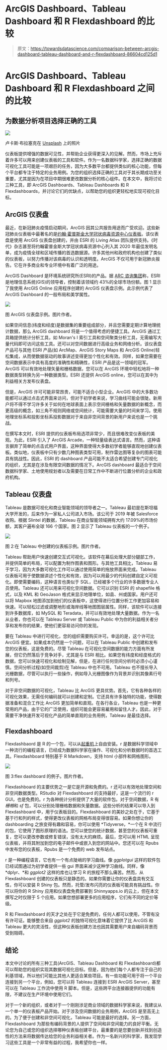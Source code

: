 # ArcGIS Dashboard、Tableau Dashboard 和 R Flexdashboard 的比较

> 原文：<https://towardsdatascience.com/comparison-between-arcgis-dashboard-tableau-dashboard-and-r-flexdashboard-86604cd125d1>

# **ArcGIS Dashboard、Tableau Dashboard 和 R Flexdashboard 之间的比较**

## 为数据分析项目选择正确的工具

![](img/e6c774daa5c7f169292aa45c606770db.png)

卢卡斯·布拉塞克在 [Unsplash](https://unsplash.com?utm_source=medium&utm_medium=referral) 上的照片

仪表板提供增强的数据可见性，并帮助企业获得更深入的见解。然而，市场上充斥着许多可以用来创建仪表板的工具和软件。作为一名数据科学家，选择正确的数据可视化工具可能是一项艰巨的任务，因为大多数平台都提供类似的核心功能，但每个平台都专注于特定的业务用例。为您的组织选择正确的工具对于其长期成功至关重要，尤其是因为在项目中期很难更改数据分析的核心组件。在本文中，我将讨论三种工具，即 ArcGIS Dashboards、Tableau Dashboards 和 R Flexdashboards，并讨论它们的优缺点，以帮助您的组织更轻松地实现可视化目标。

## ArcGIS 仪表盘

最近，在新冠肺炎疫情启动期间，ArcGIS 因其公共报告用途而广受欢迎。这些新冠肺炎仪表板中最著名的是[约翰·霍普斯金大学冠状病毒资源中心仪表板](https://coronavirus.jhu.edu/map.html)。该仪表盘是使用 ArcGIS 仪表盘创建的，并由 ESRI 的 Living Atlas 团队提供支持。《时代》杂志甚至将约翰霍普金斯大学冠状病毒资源中心列入其 2020 年最佳发明名单，成为疫情全球和区域传播的首选数据源。许多其他州和政府机构也创建了类似的仪表板，以努力传播对该病毒的认识和透明度。ArcGIS 不仅可用于新冠肺炎报告。它在许多商业和专业环境中有着广泛的用途。

ArcGIS Dashboard 是环境系统研究所(ESRI)的产品。据 [ARC 咨询集团](https://www.esri.com/about/newsroom/announcements/independent-report-highlights-esri-as-leader-in-global-gis-market/)称，ESRI 是地理信息系统(GIS)的领导者，控制着该领域约 43%的全球市场份额。图 1 显示了我使用 ArcGIS Online 应用程序创建的 ArcGIS 仪表盘示例。此示例代表了 ArcGIS Dashboard 的一般布局和美学属性。

![](img/df82802940a89a73078d33d299bc86ae.png)

图 ArcGIS 仪表盘示例。图片作者。

如果空间信息(纬度和经度)是数据集的重要组成部分，并且您需要定期计算地理统计数据，那么 ArcGIS dashboard 将是一个值得考虑的便捷工具。ArcGIS 通过工具箱提供统计分析工具，如 Moran's I 索引工具和空间聚类分析工具，无需编写大量代码即可访问这些工具。还可以对空间数据进行高级业务和网络分析。该仪表盘产品可与其他 ESRI 产品(如 ArcMap、ArcGIS Story Maps 和 ArcGIS Online)轻松集成，从而使数据驱动的故事讲述变得更加个性化和有效。同样，如果您需要在空间数据表示中具有高度的准确性和精确性，ESRI 产品是这一领域的冠军。ArcGIS 可以有效地处理矢量和栅格数据，您可以在 ArcGIS 环境中轻松地将一种数据类型转换为另一种数据类型。ESRI 还提供 ArcGIS online，您可以在其中为利益相关方发布仪表盘。

但是，ArcGIS 许可可能非常昂贵，可能不适合小型企业。ArcGIS 中的大多数功能都可以通过点击式界面来访问，但对于初学者来说，学习曲线可能会很陡。新用户将不得不学习许多关于如何在地球表面上表示空间栅格和矢量数据的新概念，而更高级的概念，如三角不规则网络或空间统计，可能需要大量的时间来学习。使用地理坐标系和投影坐标系投影数据对于来自非空间背景的新用户来说也是一个挑战。

在撰写本文时，ESRI 提供的仪表板布局选项非常少，而且很难改变仪表板的美观。为此，ESRI 引入了 ArcGIS Arcade，一种轻量级表达式语言。然而，这种语言摒弃了简单的点击式用户界面，这种界面使得大多数初学者能够直观地创建仪表板。类似地，仪表板中只有少数几种图表类型可用，制作雷达图等复杂的图表可能具有挑战性。因此，ESRI 的 dashboard 产品可能不太适合希望创建专门可视化的组织，尤其是在涉及有限空间数据的情况下。ArcGIS dashboard 最适合于空间数据科学家、土地使用规划者以及需要在日常工作中不断进行位置分析的企业和政府机构。

## **Tableau 仪表盘**

Tableau 是数据可视化和商业智能领域的领导者之一。Tableau 最初是在斯坦福大学开发的，后来作为一家私人公司进入市场。该公司于 2019 年被 Salesforce 收购。根据 Slintel 的数据，Tableau 在商业智能领域拥有大约 17.09%的市场份额，其客户遍布全球 166 个国家。图 2 显示了 Tableau 仪表板的一个例子。

![](img/dd6e8aae143145c16482530b7b5c36d7.png)

图 2:在 Tableau 中创建的仪表板示例。图片作者。

Tableau 帮助用户快速创建交互式可视化。该软件在幕后处理大部分腿部工作，并提供简单的布局，可以配置为制作图表和图形。与其他工具相比，Tableau 易于学习，因为大多数可视化工作可以通过使用简单的拖放界面来完成。Tableau 仪表板可用于使数据讲述个性化和有效，因为可以用最少的代码创建自定义可视化。即使需要编码，这种语言也类似于 SQL，已经被多个行业的许多数据专业人员使用。Tableau 还可以用来可视化空间数据。它可以识别 ESRI 的 shapefile 格式，以及 KML 和 GeoJason 格式来显示地理单位，如县、州或国家。用户还可以将 Mapbox 地图添加到他们的仪表板中，这使得进行位置分析工作更加容易和快速。可以轻松过滤或调整地形或海岸线等地图图层属性。同样，该软件可以连接到许多数据库，如 MySQL 和 Teradata，并可以有效地处理大量数据。作为一名从业者，你也可以在 Tableau Server 或 Tableau Public 中为你的利益相关者分享和发布你的结果，使他们更容易访问你的发现。

要在 Tableau 中进行可视化，您的组织需要购买许可。幸运的是，这个许可比 ArcGIS 便宜。如果成本仍然是一个问题，可以在 Tableau Public 中创建和发布您的仪表板，这是免费的。尽管 Tableau 在可视化空间数据的能力方面有所发展，但它仍然落后于竞争对手，尤其是与 ESRI 相比。如果您有纬度和经度格式的数据，您可以快速可视化和绘制见解，但是，在进行任何空间分析时必须小心谨慎。空间分析过程(如空间裁剪)在 Tableau 中也不可用。Tableau 也不擅长导入光栅数据，尽管可以执行一些操作，例如导入光栅图像作为背景并识别其像素行号和列号。

对于非空间数据的可视化，Tableau 比 ArcGIS 更具优势。首先，它有各种各样的可视化效果，无需任何编码就可以创建和定制。它还具有许多独特的功能，使得数据准备和混合工作比 ArcGIS 更加简单和直观。在各行各业，Tableau 也是一种更常用的产品，由于它的广泛使用，组织可能会更容易雇用和留住人才。因此，对于需要干净快速开发可视化产品的简单直观的业务用例，Tableau 是最佳选择。

## **Flexdashboard**

Flexdashbaord 是 R 的一个包，可以从[起重机](https://cran.r-project.org/)上自由安装。r 是数据科学领域中一种流行的编程语言，已经成为数据科学家在操作、可视化和分析数据时的首选工具。Flexdashboard 特别基于 R Markdown，支持 html 小部件和网格图形。

![](img/80aa99c4465dd0d5b8ca1f2043ac6b1a.png)

图 3:flex dashboard 的例子。图片作者。

Flexdashboard 的主要优势之一是它是开源和免费的。r 还可以有效地处理空间和非空间数据类型。RStudio 对 Flexdashboard 的支持最好，这是一个流行的 r GUI，也是免费的。r 为各种统计分析提供了大量的软件包。对于空间数据，R 有*栅格*和 *sf* 包，可以分别处理栅格数据和矢量数据。这些分析的结果可以导入到 Flexdashboard 中，用于仪表板目的。Flexdashboard 的美妙之处在于，它基于基于行和列的样式，使得更改仪表板的网格布局变得很容易。如果你想让你的 dashboarding 之旅变得有趣和容易，你可以使用 *Tidyverse，*一个在 R 中流行的包，它使用了图形原理的语法。您可以使您的统计数据，甚至您的仪表板可重复，您可以更改参数或修复错误，没有太大的麻烦。最后，您可以用 HTML 呈现仪表板，并将其附加到您的电子邮件中或嵌入到您的网站中。您还可以在 Rpubs 中发布您的仪表板，Rpubs 是一个免费的 web 发布站点。

r 是一种编程语言，它也有一个有点陡峭的学习曲线。像 *ggplotgui* 这样的软件包已经试图通过为初学者提供一些 gui 界面来减少这种学习曲线。同样，像 *dplyr、*和 *ggplot2* 这样的库也让学习 R 的旅程不那么痛苦。然而，从 Flexdashboard 创建的仪表板只是静态的。如果你需要让你的仪表盘具有交互性，你可以安装 R Shiny 包。然而，托管/发布闪亮的仪表板可能具有挑战性。你可以将你的 R Shiny 应用和仪表盘免费部署到 Shinnyapps.io 的云上，但在本文撰写之时仅限于 5 个应用。如果您想部署更多的应用程序，它们有不同的定价等级。

R 和 Flexdashboard 的天才之处在于它是免费的，任何人都可以使用，不管有没有许可证。能够整合来自 *ggplot2* 的独特可视化意味着它提供了比 ArcGIS 和 Tableau 更大的灵活性，但这种仪表板创建方法也因其需要用户来自编码背景而受到阻碍。

## **结论**

本文中讨论的所有三种工具(ArcGIS、Tableau Dashboard 和 Flexdashboard)都可以帮助您的组织实现其数据可视化目标。但是，因为他们每个人都专注于自己的利基领域，所以他们可能比其他人更适合某些项目。有一些功能可用于将一个平台连接到另一个平台，例如，您可以将 Tableau 连接到 ESRI ArcGIS Server，甚至可以在 Tableau 工作流中使用 R 脚本。但是，这些跨平台连接器提供的功能有限，不建议在生产环境中使用它们。

对于一个新的组织，或者对于一个刚刚涉足商业领域的数据科学家来说，我建议从一个单一的仪表板产品开始。对于涉及空间数据的业务用例，ArcGIS 是至高无上的。为了便于创建和非空间可视化，Tableau 可能是最好的选择。另一方面，Flexdashboard 为那些有编码背景的人提供了空间和非空间能力的良好平衡。无论您为自己或您的组织选择哪种仪表板创建平台，最重要的是您要创新并找到创造性的方法来将数据传达给您的业务利益相关者。作为一名新兴的科学家，我发现学习这些工具是一个非常有益的过程，我希望你也一样。